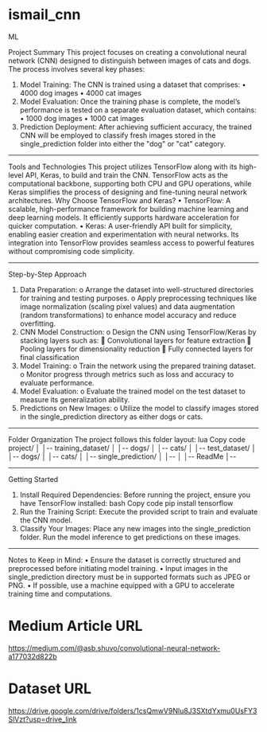 # ismail_cnn
ML

Project Summary
This project focuses on creating a convolutional neural network (CNN) designed to distinguish between images of cats and dogs. The process involves several key phases:
1. Model Training:
The CNN is trained using a dataset that comprises:
•	4000 dog images
•	4000 cat images
2. Model Evaluation:
Once the training phase is complete, the model’s performance is tested on a separate evaluation dataset, which contains:
•	1000 dog images
•	1000 cat images
3. Prediction Deployment:
After achieving sufficient accuracy, the trained CNN will be employed to classify fresh images stored in the single_prediction folder into either the "dog" or "cat" category.
________________________________________
Tools and Technologies
This project utilizes TensorFlow along with its high-level API, Keras, to build and train the CNN. TensorFlow acts as the computational backbone, supporting both CPU and GPU operations, while Keras simplifies the process of designing and fine-tuning neural network architectures.
Why Choose TensorFlow and Keras?
•	TensorFlow: A scalable, high-performance framework for building machine learning and deep learning models. It efficiently supports hardware acceleration for quicker computation.
•	Keras: A user-friendly API built for simplicity, enabling easier creation and experimentation with neural networks. Its integration into TensorFlow provides seamless access to powerful features without compromising code simplicity.
________________________________________
Step-by-Step Approach
1.	Data Preparation:
o	Arrange the dataset into well-structured directories for training and testing purposes.
o	Apply preprocessing techniques like image normalization (scaling pixel values) and data augmentation (random transformations) to enhance model accuracy and reduce overfitting.
2.	CNN Model Construction:
o	Design the CNN using TensorFlow/Keras by stacking layers such as:
	Convolutional layers for feature extraction
	Pooling layers for dimensionality reduction
	Fully connected layers for final classification
3.	Model Training:
o	Train the network using the prepared training dataset.
o	Monitor progress through metrics such as loss and accuracy to evaluate performance.
4.	Model Evaluation:
o	Evaluate the trained model on the test dataset to measure its generalization ability.
5.	Predictions on New Images:
o	Utilize the model to classify images stored in the single_prediction directory as either dogs or cats.
________________________________________
Folder Organization
The project follows this folder layout:
lua
Copy code
project/
│
│-- training_dataset/
│   │-- dogs/
│   │-- cats/
│
│-- test_dataset/
│   │-- dogs/
│   │-- cats/
│
│-- single_prediction/
│   │-- <new images for prediction>
│
│-- ReadMe
│-- <additional project scripts and files>
________________________________________
Getting Started
1. Install Required Dependencies:
Before running the project, ensure you have TensorFlow installed:
bash
Copy code
pip install tensorflow
2. Run the Training Script:
Execute the provided script to train and evaluate the CNN model.
3. Classify Your Images:
Place any new images into the single_prediction folder. Run the model inference to get predictions on these images.
________________________________________
Notes to Keep in Mind:
•	Ensure the dataset is correctly structured and preprocessed before initiating model training.
•	Input images in the single_prediction directory must be in supported formats such as JPEG or PNG.
•	If possible, use a machine equipped with a GPU to accelerate training time and computations.

# Medium Article URL
https://medium.com/@asb.shuvo/convolutional-neural-network-a177032d822b

# Dataset URL
https://drive.google.com/drive/folders/1csQmwV9Nlu8J3SXtdYxmu0UsFY3SlVzt?usp=drive_link



